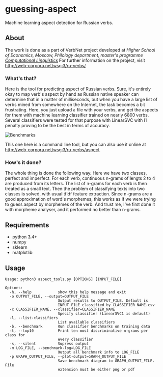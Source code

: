 # guessing-aspect
Machine learning aspect detection for Russian verbs.

## About
The work is done as a part of VerbNet project developed at *Higher School of Economics, Moscow, Philology department, master's programme [Computational Linguistics](https://www.hse.ru/en/ma/ling/)* For further information on the project, visit http://web-corpora.net/wsgi3/ru-verbs/

### What's that?
Here is the tool for predicting aspect of Russian verbs. Sure, it's entirely okay to map verb's aspect by hand as Russian native speaker can determine that in a matter of milliseconds, but when you have a large list of verbs mined from somewhere on the Internet, the task becomes a bit frustrating. Here, you just upload a file with your verbs, and get the aspects for them with machine learning classifier trained on nearly 6800 verbs. Several classifiers were tested for that purpose with LinearSVC with l1 penalty proving to be the best in terms of accuracy.

![Benchmarks](http://web-corpora.net/wsgi3/ru-verbs/static/pictures/benchmarks-white.png)

This one here is a command line tool, but you can also use it online at http://web-corpora.net/wsgi3/ru-verbs/aspect

### How's it done?
The whole thing is done the following way. Here we have two classes, perfect and imperfect. For each verb, continuous n-grams of lengts 2 to 4 are produced from its letters. The list of n-grams for each verb is then treated as a small text. Then the problem of classifying texts into two classes is solved, with usual tfidf feature extraction. Since n-grams are a good approximation of word's morphemes, this works as if we were trying to guess aspect by morphemes of the verb. And trust me, I've first done it with morpheme analyser, and it performed no better than n-grams.

## Requirements
* python 3.4+
* numpy
* sklearn
* matplotlib

## Usage
```
Usage: python3 aspect_tools.py [OPTIONS] [INPUT_FILE]

Options:
  -h, --help            show this help message and exit
  -o OUTPUT_FILE, --output=OUTPUT_FILE
                        Output results to OUTPUT_FILE. Default is
                        INPUT_FILE_classified_by_CLASSIFIER_NAME.csv
  -c CLASSIFIER_NAME, --classifier=CLASSIFIER_NAME
                        Specify classifier (LinearSVC1 is default)
  -l, --list-classifiers
                        List available classifiers
  -b, --benchmark       Run classifier benchmarks on training data
  -t, --top10           Print ten most discriminative n-grams per class for
                        every classifier
  -s, --silent          Supress output
  -m LOG_FILE, --benchmark-log=LOG_FILE
                        Output all benchmark info to LOG_FILE
  -p GRAPH_OUTPUT_FILE, --plot-output=GRAPH_OUTPUT_FILE
                        Save benchmark diagram to GRAPH_OUTPUT_FILE. File
                        extension must be either png or pdf
```

